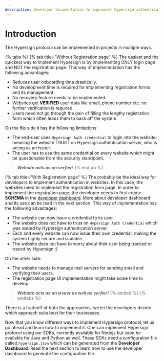 ```yaml
---
description: Developer documentation to implement Hypersign authentication in projects
---
```


# Introduction

The Hypersign protocol can be implemented in projects in multiple ways.

{% tabs %}
{% tab title="Without Registration page" %}
The easiest and the quickest way to implement Hypersign is by implementing ONLY login page and NOT the registration page. This way of implementation has the following advantages:

* Reduces user onboarding time drastically.
* No development time is required for implementing registration forms and its management.
* No recovery feature needs to be implemented.
* Websites get **VERIFIED** user-data like email, phone number etc. no further verification is required.
* Users need not go through the pain of filling the lengthy registration form which often leads them to back off the system.

On the flip side it has the following limitations:

* The end-user uses `Hypersign Auth Credential` to login into the website; meaning the website TRUST on Hypersign authentication server, who is acting as an issuer.
* The user has to use the same credential on every website which might be questionable from the security standpoint.

> _**Website acts as an verfier!**_
{% endtab %}

{% tab title="With Registration page" %}
The probably be the ideal way for developers to implement authentication in websites. In this case,  the websites need to implement the registration form page. In order to implement the registration page, the developer needs to first create **SCHEMA** in the [developer dashboard](https://hsdev.netlify.app). More about developer dashboard and its use can be read in the next section. This way of implementation has the following advantages:

* The website can now issue a credential to its user.&#x20;
* The website does not have to trust on `Hypersign Auth Credential` which was issued by Hypersign authentication server.
* Each and every website can now issue their own credential, making the system highly secure and scalable.&#x20;
* The website does not have to worry about their user being tracked or traced by Hypersign :)

On the other side:

* The website needs to manage mail servers for sending email and verifying their users.
* The registration page UI implementation might take some time to develop.

> _**Website acts as an issuer as well as verfier!**_
{% endtab %}
{% endtabs %}

There is a tradeoff of both the approaches, we let the developers decide which approach suits best for their businesses.&#x20;

Now that you know different ways to implement Hypersign protocol, let us go ahead and learn how to implement it. One can implement Hypersign protocol using our SDKs, currently available for Nodejs but soon be available for Java and Python as well. These SDKs need a configuration file called,`hypersign.json` which can be generated from the **Developer Dashboard**. Read the next section to learn how to use the developer dashboard to generate the configuration file.







